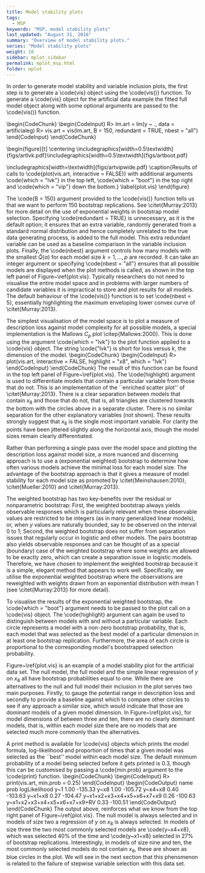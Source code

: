 ```yaml
---
title: Model stability plots
tags:
  - MSP
keywords: "MSP, model stability plots"
last_updated: "August 31, 2016"
summary: "Overview of model stability plots."
series: "Model stability plots"
weight: 10
sidebar: mplot_sidebar
permalink: mplot_msp.html
folder: mplot
---
```




In order to generate model stability and variable inclusion plots, the first step is to generate a \code{vis} object using the \code{vis()} function.  To generate a \code{vis} object for the artificial data example the fitted full model object along with some optional arguments are passed to the \code{vis()} function.

\begin{CodeChunk}
\begin{CodeInput}
R> lm.art = lm(y ~ ., data = artificialeg)
R> vis.art = vis(lm.art, B = 150, redundant = TRUE, nbest = "all")
\end{CodeInput}
\end{CodeChunk}

\begin{figure}[t]
\centering
\includegraphics[width=0.5\textwidth]{figs/artlvk.pdf}\includegraphics[width=0.5\textwidth]{figs/artboot.pdf}

\includegraphics[width=\textwidth]{figs/artvipwide.pdf}
\caption{Results of calls to \code{plot(vis.art, interactive = FALSE)} with additional arguments \code{which = "lvk"} in the top left, \code{which = "boot"} in the top right and \code{which = "vip"} down the bottom.}
\label{plot.vis}
\end{figure}

The \code{B = 150} argument provided to the \code{vis()} function tells us that we want to perform 150 bootstrap replications.  See \citet{Murray:2013} for more detail on the use of exponential weights in bootstrap model selection.    Specifying \code{redundant = TRUE} is unnecessary, as it is the default option; it ensures that an extra variable, randomly generated from a standard normal distribution and hence completely unrelated to the true data generating process, is added to the full model.  This extra redundant variable can be used as a baseline comparison in the variable inclusion plots. Finally, the \code{nbest} argument controls how many models with the smallest $\hat{Q}(\alpha)$ for each model size $k=1,\ldots,p$ are recorded.  It can take an integer argument or specifying \code{nbest = "all"} ensures that all possible models are displayed when the plot methods is called, as shown in the top left panel of Figure~\ref{plot.vis}. Typically researchers do not need to visualise the entire model space and in problems with larger numbers of candidate variables it is impractical to store and plot results for all models.  The default behaviour of the \code{vis()} function is to set \code{nbest = 5}, essentially highlighting the maximum enveloping lower convex curve of \citet{Murray:2013}.    

The simplest visualisation of the model space is to plot a measure of description loss against model complexity for all possible models, a special implementation is the Mallows $C_p$ plot \citep{Mallows:2000}. This is done using the argument \code{which = "lvk"} to the plot function applied to a \code{vis} object.  The string \code{"lvk"} is short for loss versus $k$, the dimension of the model.
\begin{CodeChunk}
\begin{CodeInput}
R> plot(vis.art, interactive = FALSE, highlight = "x8", which = "lvk")
\end{CodeInput}
\end{CodeChunk}
The result of this function can be found in the top left panel of Figure~\ref{plot.vis}.  The \code{highlight} argument is used to differentiate models that contain a particular variable from those that do not.  This is an implementation of the ``enriched scatter plot'' of \citet{Murray:2013}.  There is a clear separation between models that contain $x_8$ and those that do not, that is, all triangles are clustered towards the bottom with the circles above in a separate cluster.  There is no similar separation for the other explanatory variables (not shown).  These results strongly suggest that $x_8$ is the single most important variable.  For clarity the points have been jittered slightly along the horizontal axis, though the model sizes remain clearly differentiated. 

Rather than performing a single pass over the model space and plotting the description loss against model size, a more nuanced and discerning approach is to use a (exponential weighted) bootstrap to determine how often various models achieve the minimal loss for each model size.  The advantage of the bootstrap approach is that it gives a measure of model stability for each model size as promoted by  \citet{Meinshausen:2010}, \citet{Mueller:2010} and \citet{Murray:2013}.  

The weighted bootstrap has two key-benefits over the residual or nonparametric bootstrap: First, the weighted bootstrap always yields observable responses which is particularly relevant when these observable values are restricted to be integers (as in many generalized linear models), or, when $y$ values are naturally bounded, say to be observed on the interval 0 to 1; Second, the weighted bootstrap does not suffer from separation issues that regularly occur in logistic and other models.  The pairs bootstrap also yields observable responses and can be thought of as a special (boundary) case of the weighted bootstrap where some weights are allowed to be exactly zero, which can create a separation issue in logistic models.  Therefore, we have chosen to implement the weighted bootstrap because it is a simple, elegant method that appears to work well.  Specifically, we utilise the exponential weighted bootstrap where the observations are reweighted with weights drawn from an exponential distribution with mean 1  (see  \citet{Murray:2013} for more detail).

To visualise the results of the exponential weighted bootstrap, the \code{which = "boot"} argument needs to be passed to the plot call on a \code{vis} object.  The \code{highlight} argument can again be used to distinguish between models with and without a particular variable.  Each circle represents a model with a non-zero bootstrap probability, that is, each model that was selected as the best model of a particular dimension in at least one bootstrap replication.  Furthermore, the area of each circle is proportional to the corresponding model's bootstrapped selection probability.  

Figure~\ref{plot.vis} is an example of a model stability plot for the artificial data set.  The null model, the full model and the simple linear regression of $y$ on $x_8$ all have bootstrap probabilities equal to one. While there are alternatives to the null and full model their inclusion in the plot serves two main purposes.  Firstly, to gauge the potential range in description loss and secondly to provide a baseline against which to compare other circles to see if any approach a similar size, which would indicate that those are dominant models of a given model dimension.  In Figure~\ref{plot.vis}, for model dimensions of between three and ten, there are no clearly dominant models, that is, within each model size there are no models that are selected much more commonly than the alternatives. 

A print method is available for \code{vis} objects which prints the model formula, log-likelihood and proportion of times that a given model was selected as the ``best'' model within each model size.  The default minimum probability of a model being selected before it gets printed is 0.3, though this can be customised by passing a \code{min.prob} argument to the \code{print} function.
\begin{CodeChunk}
\begin{CodeInput}
R> print(vis.art, min.prob = 0.25)
\end{CodeInput}
\begin{CodeOutput}
                         name prob logLikelihood
                          y~1 1.00       -135.33
                         y~x8 1.00       -105.72
                      y~x4+x8 0.40       -103.63
                      y~x1+x8 0.27       -104.47
    y~x1+x2+x3+x4+x5+x6+x7+x9 0.26       -100.63
 y~x1+x2+x3+x4+x5+x6+x7+x9+RV 0.33       -100.51
\end{CodeOutput}
\end{CodeChunk}
The output above, reinforces what we know from the top right panel of Figure~\ref{plot.vis}.  The null model is always selected and in models of size two a regression of $y$ on $x_8$ is always selected.  In models of size three the two most commonly selected models are \code{y~x4+x8}, which was selected 40\% of the time and \code{y~x1+x8} selected in 27\% of bootstrap replications.  Interestingly, in models of size nine and ten, the most commonly selected models do not contain $x_8$, these are shown as blue circles in the plot.  We will see in the next section that this phenomenon is related to the failure of stepwise variable selection with this data set.  

